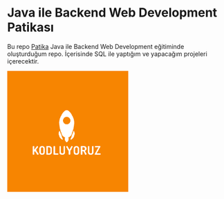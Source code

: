 # Java ile Backend Web Development Patikası

Bu repo [Patika](https://app.patika.dev/) Java ile Backend Web Development eğitiminde oluşturduğum repo. İçerisinde SQL ile yaptığım ve yapacağım projeleri içerecektir.


![Kodluyoruz logo](https://github.com/burakkosova/JavaBackendWebDevelopment/blob/main/figures/kodluyoruz.png)

